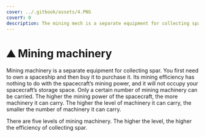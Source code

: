 ```yaml
---
cover: ../.gitbook/assets/4.PNG
coverY: 0
description: The mining mech is a separate equipment for collecting spar.
---
```


# ⛰ Mining machinery

Mining machinery is a separate equipment for collecting spar. You first need to own a spaceship and then buy it to purchase it. Its mining efficiency has nothing to do with the spacecraft’s mining power, and it will not occupy your spacecraft’s storage space. Only a certain number of mining machinery can be carried. The higher the mining power of the spacecraft, the more machinery it can carry. The higher the level of machinery it can carry, the smaller the number of machinery it can carry.

There are five levels of mining machinery. The higher the level, the higher the efficiency of collecting spar.
